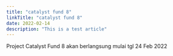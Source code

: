 ```yaml
---
title: "catalyst fund 8"
linkTitle: "catalyst fund 8"
date: 2022-02-14
description: "This is a test article"
---
```


Project Catalyst Fund 8 akan berlangsung mulai tgl 24 Feb 2022
